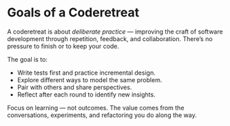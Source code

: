 # Goals of a Coderetreat

A coderetreat is about *deliberate practice* — improving the craft of software development through repetition, feedback, and collaboration. There’s no pressure to finish or to keep your code.

The goal is to:

- Write tests first and practice incremental design.
- Explore different ways to model the same problem.
- Pair with others and share perspectives.
- Reflect after each round to identify new insights.

Focus on learning — not outcomes. The value comes from the conversations, experiments, and refactoring you do along the way.